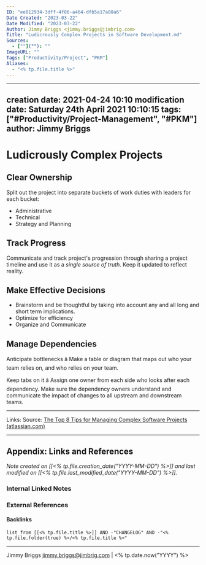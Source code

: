 ```yaml
---
ID: "ee812934-3dff-4f86-a464-dfb5a17a80a6"
Date Created: "2023-03-22"
Date Modified: "2023-03-22"
Author: Jimmy Briggs <jimmy.briggs@jimbrig.com>
Title: "Ludicrously Complex Projects in Software Development.md"
Sources: 
  - [""](""): ""
ImageURL: ""
Tags: ["Productivity/Project", "PKM"]
Aliases:
  - "<% tp.file.title %>"
---
```


---
creation date: 2021-04-24 10:10
modification date: Saturday 24th April 2021 10:10:15
tags: ["#Productivity/Project-Management", "#PKM"]
author: Jimmy Briggs
---

# Ludicrously Complex Projects

## Clear Ownership

Split out the project into separate buckets of work duties with leaders for each bucket:

- Administrative
- Technical
- Strategy and Planning

## Track Progress

Communicate and track project's progression through sharing a project timeline and use it as a *single source of truth*. Keep it updated to reflect reality.

## Make Effective Decisions

- Brainstorm and be thoughtful by taking into account any and all long and short term implications.
- Optimize for efficiency
- Organize and Communicate

## Manage Dependencies

Anticipate bottlenecks â Make a table or diagram that maps out who your team relies on, and who relies on your team.

Keep tabs on it â Assign one owner from each side who looks after each dependency. Make sure the dependency owners understand and communicate the impact of changes to all upstream and downstream teams.



***
Links: 
Source: [The Top 8 Tips for Managing Complex Software Projects (atlassian.com)](https://www.atlassian.com/team-playbook/plays/ludicrously-complex-software-projects)



***

## Appendix: Links and References

*Note created on [[<% tp.file.creation_date("YYYY-MM-DD") %>]] and last modified on [[<% tp.file.last_modified_date("YYYY-MM-DD") %>]].*

### Internal Linked Notes

### External References

#### Backlinks

```dataview
list from [[<% tp.file.title %>]] AND -"CHANGELOG" AND -"<% tp.file.folder(true) %>/<% tp.file.title %>"
```


***

Jimmy Briggs <jimmy.briggs@jimbrig.com> | <% tp.date.now("YYYY") %>